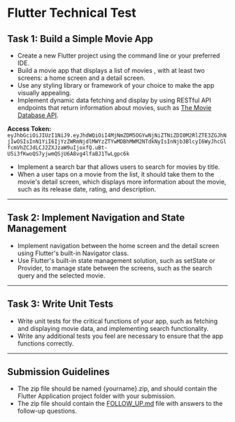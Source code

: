 # Flutter Technical Test

## Task 1: Build a Simple Movie App

* Create a new Flutter project using the command line or your preferred IDE.
* Build a movie app that displays a list of movies , with at least two screens: a home screen and a detail screen.
* Use any styling library or framework of your choice to make the app visually appealing.
* Implement dynamic data fetching and display by using RESTful API endpoints that return information about movies, such as [The Movie Database API](https://developers.themoviedb.org/4/getting-started/authorization).

**Access Token:** `eyJhbGciOiJIUzI1NiJ9.eyJhdWQiOiI4MjNmZDM5OGYwNjNiZTNiZDI0M2RlZTE3ZGJhNjIwOSIsInN1YiI6IjYzZWRmNjdlMWYzZTYwMDBhMWM2NTdkNyIsInNjb3BlcyI6WyJhcGlfcmVhZCJdLCJ2ZXJzaW9uIjoxfQ.uBt-U5i3fKwoQS7yjwmQSjU6A8vg4lfaBJ1TwLgpc6k`

* Implement a search bar that allows users to search for movies by title.
* When a user taps on a movie from the list, it should take them to the movie's detail screen, which displays more information about the movie, such as its release date, rating, and description.

---

## Task 2: Implement Navigation and State Management

* Implement navigation between the home screen and the detail screen using Flutter's built-in Navigator class.
* Use Flutter's built-in state management solution, such as setState or Provider, to manage state between the screens, such as the search query and the selected movie.

---

## Task 3: Write Unit Tests

* Write unit tests for the critical functions of your app, such as fetching and displaying movie data, and implementing search functionality.
* Write any additional tests you feel are necessary to ensure that the app functions correctly.

----

## Submission Guidelines

* The zip file should be named {yourname}.zip, and should contain the Flutter Application project folder with your submission.
* The zip file should contain the [FOLLOW_UP.md](./FOLLOW_UP.md) file with answers to the follow-up questions.
